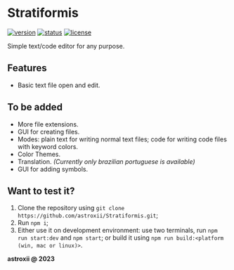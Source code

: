# Stratiformis

[![version](https://img.shields.io/github/package-json/v/astroxii/Stratiformis.svg)](#)
[![status](https://img.shields.io/badge/status-partially%20working-blue.svg)](#)
[![license](https://img.shields.io/github/license/astroxii/Stratiformis)](https://github.com/astroxii/Stratiformis/blob/main/LICENSE)

Simple text/code editor for any purpose.

## Features

* Basic text file open and edit.

## To be added

* More file extensions.
* GUI for creating files.
* Modes: plain text for writing normal text files; code for writing code files with keyword colors.
* Color Themes.
* Translation. _(Currently only brazilian portuguese is available)_
* GUI for adding symbols.

## Want to test it?

1. Clone the repository using ```git clone https://github.com/astroxii/Stratiformis.git```;
2. Run ```npm i```;
3. Either use it on development environment: use two terminals, run ```npm run start:dev``` and ```npm start```; or build it using ```npm run build:<platform (win, mac or linux)>```.

**astroxii @ 2023**
